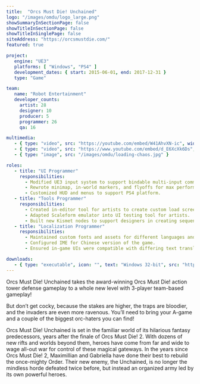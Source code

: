 ```yaml
---
title:  "Orcs Must Die! Unchained"
logo: "/images/omdu/logo_large.png"
showSummaryInSectionPage: false
showTitleInSectionPage: false
showTitleInSinglePage: false
siteAddress: "https://orcsmustdie.com/"
featured: true

project:
   engine: "UE3"
   platforms: [ "Windows", "PS4" ]
   development_dates: { start: 2015-06-01, end: 2017-12-31 }
   type: "Game"

team:
   name: "Robot Entertainment"
   developer_counts:
     artist: 28
     designer: 10
     producer: 5
     programmer: 26
     qa: 16

multimedia:
   - { type: "video", src: "https://youtube.com/embed/W41AhvXN-ic", width: 720, height: 405 }
   - { type: "video", src: "https://www.youtube.com/embed/d_E6XcXk6Ds", width: 720, height: 405 }
   - { type: "image", src: "/images/omdu/loading-chaos.jpg" }

roles:
   - title: "UI Programmer"
     responsibilities:
       - Modified UE3 input system to support bindable multi-input commands.
       - Rewrote minimap, in-world markers, and flyoffs for max performance.
       - Customized HUD and menus to support PS4 platform.
   - title: "Tools Programmer"
     responsibilities:
       - Created in-editor tool for artists to create custom load screens.
       - Adapted Scaleform emulator into UI testing tool for artists.
       - Built new Kismet nodes to support designers in creating sequences.
   - title: "Localization Programmer"
     responsibilities:
       - Maintained custom fonts and assets for different languages and regions.
       - Configured IME for Chinese version of the game.
       - Ensured in-game UIs were compatible with differing text translation sizes.

downloads:
   - { type: "executable", icon: "", text: "Windows 32-bit", src: "http://store.steampowered.com/app/427270/Orcs_Must_Die_Unchained/" }
---
```


Orcs Must Die! Unchained takes the award-winning Orcs Must Die! action tower defense gameplay to a whole new level with 3-player team-based gameplay!

<!--more-->

But don’t get cocky, because the stakes are higher, the traps are bloodier, and the invaders are even more ravenous. You’ll need to bring your A-game and a couple of the biggest orc-haters you can find!

Orcs Must Die! Unchained is set in the familiar world of its hilarious fantasy predecessors, years after the finale of Orcs Must Die! 2. With dozens of new rifts and worlds beyond them, heroes have come from far and wide to wage all-out war for control of these magical gateways. In the years since Orcs Must Die! 2, Maximillian and Gabriella have done their best to rebuild the once-mighty Order. Their new enemy, the Unchained, is no longer the mindless horde defeated twice before, but instead an organized army led by its own powerful heroes.
